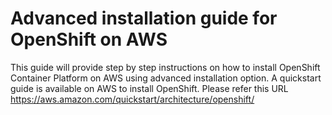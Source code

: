 # Advanced installation guide for OpenShift on AWS
This guide will provide step by step instructions on how to install OpenShift Container Platform on AWS using advanced installation option. A quickstart guide is available on AWS to install OpenShift. Please refer this URL https://aws.amazon.com/quickstart/architecture/openshift/
